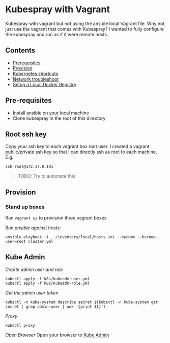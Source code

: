 # Kubespray with Vagrant
Kubespray with vagrant but not using the ansible local Vagrant file. Why not just use the vagrant that comes with Kubespray? I wanted to fully configure the kubespray and run as if it were remote hosts.

## Contents
- [Prerequisites](#pre-requisites)
- [Provision](#provision)
- [Kubernetes shortcuts](SHORTCUTS.md)
- [Network troubleshoot](NETWORK.md)
- [Setup a Local Docker Registry](REGISTRY.md)

## Pre-requisites
* Install ansible on your local machine
* Clone kubespray in the root of this directory

## Root ssh key
Copy your ssh key to each vagrant box root user. I created a vagrant public/private ssh key so that I can directly ssh as root to each machine. E.g.

```
ssh root@172.17.8.101
```

> TODO: Try to automate this

## Provision

### Stand up boxes
Run ``vagrant up`` to provision three vagrant boxes

_Run ansible against hosts:_
```
ansible-playbook -i ../inventory/local/hosts.ini --become --become-user=root cluster.yml
```

## Kube Admin

_Create admin user and role_
```
kubectl apply -f k8s/kubeadm-user.yml
kubectl apply -f k8s/kubeadm-role.yml
```

_Get the admin user token_
```
kubectl -n kube-system describe secret $(kubectl -n kube-system get secret | grep admin-user | awk '{print $1}')
```

_Proxy_
```
kubectl proxy
```

_Open Browser_
Open your browser to [Kube Admin](http://localhost:8001/api/v1/namespaces/kube-system/services/https:kubernetes-dashboard:/proxy)